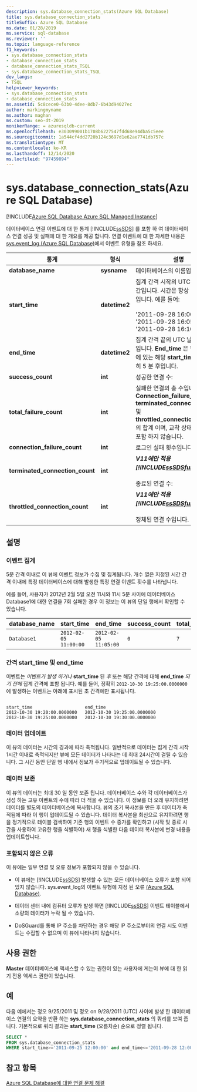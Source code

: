 ```yaml
---
description: sys.database_connection_stats(Azure SQL Database)
title: sys.database_connection_stats
titleSuffix: Azure SQL Database
ms.date: 01/28/2019
ms.service: sql-database
ms.reviewer: ''
ms.topic: language-reference
f1_keywords:
- sys.database_connection_stats
- database_connection_stats
- database_connection_stats_TSQL
- sys.database_connection_stats_TSQL
dev_langs:
- TSQL
helpviewer_keywords:
- sys.database_connection_stats
- database_connection_stats
ms.assetid: 5c8cece0-63b0-4dee-8db7-6b43d94027ec
author: markingmyname
ms.author: maghan
ms.custom: seo-dt-2019
monikerRange: = azuresqldb-current
ms.openlocfilehash: e303099001b1708b6227547fdd68e94dba5c5eee
ms.sourcegitcommit: 1a544cf4dd2720b124c3697d1e62ae7741db757c
ms.translationtype: MT
ms.contentlocale: ko-KR
ms.lasthandoff: 12/14/2020
ms.locfileid: "97459894"
---
```

# <a name="sysdatabase_connection_stats-azure-sql-database"></a>sys.database_connection_stats(Azure SQL Database)

[!INCLUDE[Azure SQL Database Azure SQL Managed Instance](../../includes/applies-to-version/asdb-asdbmi.md)]

  데이터베이스 연결 이벤트에 대 한 통계 [!INCLUDE[ssSDS](../../includes/sssds-md.md)] 를 포함 하 여 데이터베이스 연결 성공 및 실패에 대 한 개요를 제공 합니다.  연결 이벤트에 대 한 자세한 내용은 [sys.event_log &#40;Azure SQL Database&#41;](../../relational-databases/system-catalog-views/sys-event-log-azure-sql-database.md)에서 이벤트 유형을 참조 하세요.  
  
|통계|형식|설명|  
|---------------|----------|-----------------|  
|**database_name**|**sysname**|데이터베이스의 이름입니다.|  
|**start_time**|**datetime2**|집계 간격 시작의 UTC 날짜 및 시간입니다. 시간은 항상 5분의 배수입니다. 예를 들어:<br /><br /> '2011-09-28 16:00:00'<br />'2011-09-28 16:05:00'<br />'2011-09-28 16:10:00'|  
|**end_time**|**datetime2**|집계 간격 끝의 UTC 날짜 및 시간입니다. **End_time** 은 항상 같은 행에 있는 해당 **start_time** 보다 정확히 5 분 후입니다.|  
|**success_count**|**int**|성공한 연결 수:|  
|**total_failure_count**|**int**|실패한 연결의 총 수입니다. **Connection_failure_count**, **terminated_connection_count** 및 **throttled_connection_count** 의 합계 이며, 교착 상태 이벤트를 포함 하지 않습니다.|  
|**connection_failure_count**|**int**|로그인 실패 횟수입니다.|  
|**terminated_connection_count**|**int**|**_V11에만 적용 [!INCLUDE[ssSDSfull](../../includes/sssdsfull-md.md)] 됩니다._**<br /><br /> 종료된 연결 수:|  
|**throttled_connection_count**|**int**|**_V11에만 적용 [!INCLUDE[ssSDSfull](../../includes/sssdsfull-md.md)] 됩니다._**<br /><br /> 정체된 연결 수입니다.|  
  
## <a name="remarks"></a>설명  
  
### <a name="event-aggregation"></a>이벤트 집계

 5분 간격 이내로 이 뷰에 이벤트 정보가 수집 및 집계됩니다. 개수 열은 지정된 시간 간격 이내에 특정 데이터베이스에 대해 발생한 특정 연결 이벤트 횟수를 나타냅니다.  
  
 예를 들어, 사용자가 2012년 2월 5일 오전 11시와 11시 5분 사이에 데이터베이스 Database1에 대한 연결을 7회 실패한 경우 이 정보는 이 뷰의 단일 행에서 확인할 수 있습니다.  
  
|**database_name**|**start_time**|**end_time**|**success_count**|**total_failure_count**|**connection_failure_count**|**terminated_connection_count**|**throttled_connection_count**|  
|------------------------|---------------------|-------------------|------------------------|-------------------------------|------------------------------------|---------------------------------------|--------------------------------------|  
|`Database1`|`2012-02-05 11:00:00`|`2012-02-05 11:05:00`|`0`|`7`|`7`|`0`|`0`|  
  
### <a name="interval-start_time-and-end_time"></a>간격 start_time 및 end_time

 이벤트는 *이벤트가 발생 하거나* **start_time** 된 _후_ 또는 해당 간격에 대해 **end_time** _되기 전에_ 집계 간격에 포함 됩니다. 예를 들어, 정확히 `2012-10-30 19:25:00.0000000`에 발생하는 이벤트는 아래에 표시된 초 간격에만 표시됩니다.  
  
```  
  
start_time                    end_time  
2012-10-30 19:20:00.0000000   2012-10-30 19:25:00.0000000  
2012-10-30 19:25:00.0000000   2012-10-30 19:30:00.0000000  
```  
  
### <a name="data-updates"></a>데이터 업데이트

 이 뷰의 데이터는 시간의 경과에 따라 축적됩니다. 일반적으로 데이터는 집계 간격 시작 1시간 이내로 축적되지만 뷰에 모든 데이터가 나타나는 데 최대 24시간이 걸릴 수 있습니다. 그 시간 동안 단일 행 내에서 정보가 주기적으로 업데이트될 수 있습니다.  
  
### <a name="data-retention"></a>데이터 보존

 이 뷰의 데이터는 최대 30 일 동안 보존 됩니다. 데이터베이스 수와 각 데이터베이스가 생성 하는 고유 이벤트의 수에 따라 더 적을 수 있습니다. 이 정보를 더 오래 유지하려면 데이터를 별도의 데이터베이스에 복사합니다. 뷰의 초기 복사본을 만든 후 데이터가 축적됨에 따라 이 행이 업데이트될 수 있습니다. 데이터 복사본을 최신으로 유지하려면 행을 정기적으로 테이블 검색하여 기존 행의 이벤트 수 증가를 확인하고 (시작 및 종료 시간을 사용하여 고유한 행을 식별하여) 새 행을 식별한 다음 데이터 복사본에 변경 내용을 업데이트합니다.  
  
### <a name="errors-not-included"></a>포함되지 않은 오류

 이 뷰에는 일부 연결 및 오류 정보가 포함되지 않을 수 있습니다.  
  
- 이 뷰에는 [!INCLUDE[ssSDS](../../includes/sssds-md.md)] 발생할 수 있는 모든 데이터베이스 오류가 포함 되어 있지 않습니다. sys.event_log의 이벤트 유형에 지정 된 오류 [&#40;Azure SQL Database&#41;](../../relational-databases/system-catalog-views/sys-event-log-azure-sql-database.md).  
  
- 데이터 센터 내에 컴퓨터 오류가 발생 하면 [!INCLUDE[ssSDS](../../includes/sssds-md.md)] 이벤트 테이블에서 소량의 데이터가 누락 될 수 있습니다.  
  
- DoSGuard를 통해 IP 주소를 차단하는 경우 해당 IP 주소로부터의 연결 시도 이벤트는 수집할 수 없으며 이 뷰에 나타나지 않습니다.  
  
## <a name="permissions"></a>사용 권한

 **Master** 데이터베이스에 액세스할 수 있는 권한이 있는 사용자에 게는이 뷰에 대 한 읽기 전용 액세스 권한이 있습니다.  
  
## <a name="example"></a>예

 다음 예에서는 정오 9/25/2011 및 정오 on 9/28/2011 (UTC) 사이에 발생 한 데이터베이스 연결의 요약을 반환 하는 **sys.database_connection_stats** 의 쿼리를 보여 줍니다. 기본적으로 쿼리 결과는 **start_time** (오름차순) 순으로 정렬 됩니다.  
  
```sql
SELECT *  
FROM sys.database_connection_stats
WHERE start_time>='2011-09-25 12:00:00' and end_time<='2011-09-28 12:00:00';  
```  

## <a name="see-also"></a>참고 항목

 [Azure SQL Database에 대한 연결 문제 해결](/azure/sql-database/sql-database-troubleshoot-common-connection-issues)  
  
  
